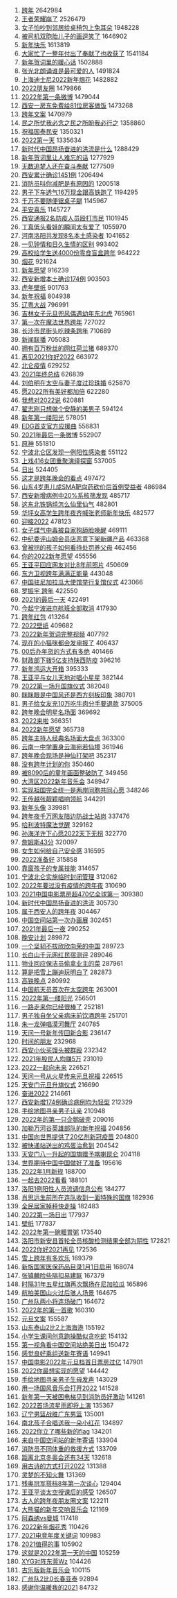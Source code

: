 1. [跨年](https://s.weibo.com//weibo?q=%E8%B7%A8%E5%B9%B4&Refer=top) 2642984
2. [王者荣耀崩了](https://s.weibo.com//weibo?q=%E7%8E%8B%E8%80%85%E8%8D%A3%E8%80%80%E5%B4%A9%E4%BA%86&Refer=top) 2526479
3. [女子怕吵到邻居给桌椅包上兔耳朵](https://s.weibo.com//weibo?q=%23%E5%A5%B3%E5%AD%90%E6%80%95%E5%90%B5%E5%88%B0%E9%82%BB%E5%B1%85%E7%BB%99%E6%A1%8C%E6%A4%85%E5%8C%85%E4%B8%8A%E5%85%94%E8%80%B3%E6%9C%B5%23&Refer=top) 1948228
4. [被司机双胞胎儿子的画逗笑了](https://s.weibo.com//weibo?q=%23%E8%A2%AB%E5%8F%B8%E6%9C%BA%E5%8F%8C%E8%83%9E%E8%83%8E%E5%84%BF%E5%AD%90%E7%9A%84%E7%94%BB%E9%80%97%E7%AC%91%E4%BA%86%23&Refer=top) 1646902
5. [新年快乐](https://s.weibo.com//weibo?q=%E6%96%B0%E5%B9%B4%E5%BF%AB%E4%B9%90&Refer=top) 1613819
6. [大家忙了一整年付出了奉献了也收获了](https://s.weibo.com//weibo?q=%23%E5%A4%A7%E5%AE%B6%E5%BF%99%E4%BA%86%E4%B8%80%E6%95%B4%E5%B9%B4%E4%BB%98%E5%87%BA%E4%BA%86%E5%A5%89%E7%8C%AE%E4%BA%86%E4%B9%9F%E6%94%B6%E8%8E%B7%E4%BA%86%23&Refer=top) 1541184
7. [新年贺词里的暖心话](https://s.weibo.com//weibo?q=%23%E6%96%B0%E5%B9%B4%E8%B4%BA%E8%AF%8D%E9%87%8C%E7%9A%84%E6%9A%96%E5%BF%83%E8%AF%9D%23&Refer=top) 1502888
8. [张光北朗诵谁是最可爱的人](https://s.weibo.com//weibo?q=%23%E5%BC%A0%E5%85%89%E5%8C%97%E6%9C%97%E8%AF%B5%E8%B0%81%E6%98%AF%E6%9C%80%E5%8F%AF%E7%88%B1%E7%9A%84%E4%BA%BA%23&Refer=top) 1491824
9. [上海迪士尼2022新年烟花](https://s.weibo.com//weibo?q=%E4%B8%8A%E6%B5%B7%E8%BF%AA%E5%A3%AB%E5%B0%BC2022%E6%96%B0%E5%B9%B4%E7%83%9F%E8%8A%B1&Refer=top) 1482882
10. [2022朋友圈](https://s.weibo.com//weibo?q=2022%E6%9C%8B%E5%8F%8B%E5%9C%88&Refer=top) 1479866
11. [2022年第一条微博](https://s.weibo.com//weibo?q=%232022%E5%B9%B4%E7%AC%AC%E4%B8%80%E6%9D%A1%E5%BE%AE%E5%8D%9A%23&Refer=top) 1479044
12. [西安一房东免费给81位房客做饭](https://s.weibo.com//weibo?q=%23%E8%A5%BF%E5%AE%89%E4%B8%80%E6%88%BF%E4%B8%9C%E5%85%8D%E8%B4%B9%E7%BB%9981%E4%BD%8D%E6%88%BF%E5%AE%A2%E5%81%9A%E9%A5%AD%23&Refer=top) 1473268
13. [跨年文案](https://s.weibo.com//weibo?q=%E8%B7%A8%E5%B9%B4%E6%96%87%E6%A1%88&Refer=top) 1470979
14. [民之所忧我必念之民之所盼我必行之](https://s.weibo.com//weibo?q=%23%E6%B0%91%E4%B9%8B%E6%89%80%E5%BF%A7%E6%88%91%E5%BF%85%E5%BF%B5%E4%B9%8B%E6%B0%91%E4%B9%8B%E6%89%80%E7%9B%BC%E6%88%91%E5%BF%85%E8%A1%8C%E4%B9%8B%23&Refer=top) 1358860
15. [祝福国泰民安](https://s.weibo.com//weibo?q=%23%E7%A5%9D%E7%A6%8F%E5%9B%BD%E6%B3%B0%E6%B0%91%E5%AE%89%23&Refer=top) 1350321
16. [2022第一天](https://s.weibo.com//weibo?q=%232022%E7%AC%AC%E4%B8%80%E5%A4%A9%23&Refer=top) 1335634
17. [新时代中国昂扬奋进的洪流是什么](https://s.weibo.com//weibo?q=%23%E6%96%B0%E6%97%B6%E4%BB%A3%E4%B8%AD%E5%9B%BD%E6%98%82%E6%89%AC%E5%A5%8B%E8%BF%9B%E7%9A%84%E6%B4%AA%E6%B5%81%E6%98%AF%E4%BB%80%E4%B9%88%23&Refer=top) 1288429
18. [新年贺词里让人难忘的话](https://s.weibo.com//weibo?q=%23%E6%96%B0%E5%B9%B4%E8%B4%BA%E8%AF%8D%E9%87%8C%E8%AE%A9%E4%BA%BA%E9%9A%BE%E5%BF%98%E7%9A%84%E8%AF%9D%23&Refer=top) 1277929
19. [无数追梦人还在奋斗奉献](https://s.weibo.com//weibo?q=%23%E6%97%A0%E6%95%B0%E8%BF%BD%E6%A2%A6%E4%BA%BA%E8%BF%98%E5%9C%A8%E5%A5%8B%E6%96%97%E5%A5%89%E7%8C%AE%23&Refer=top) 1277509
20. [西安累计确诊1451例](https://s.weibo.com//weibo?q=%23%E8%A5%BF%E5%AE%89%E7%B4%AF%E8%AE%A1%E7%A1%AE%E8%AF%8A1451%E4%BE%8B%23&Refer=top) 1206494
21. [消防员叫你减肥是有原因的](https://s.weibo.com//weibo?q=%23%E6%B6%88%E9%98%B2%E5%91%98%E5%8F%AB%E4%BD%A0%E5%87%8F%E8%82%A5%E6%98%AF%E6%9C%89%E5%8E%9F%E5%9B%A0%E7%9A%84%23&Refer=top) 1200518
22. [男子下车透气16万现金跟高铁跑了](https://s.weibo.com//weibo?q=%23%E7%94%B7%E5%AD%90%E4%B8%8B%E8%BD%A6%E9%80%8F%E6%B0%9416%E4%B8%87%E7%8E%B0%E9%87%91%E8%B7%9F%E9%AB%98%E9%93%81%E8%B7%91%E4%BA%86%23&Refer=top) 1194295
23. [千万不要随便锯桌子腿](https://s.weibo.com//weibo?q=%23%E5%8D%83%E4%B8%87%E4%B8%8D%E8%A6%81%E9%9A%8F%E4%BE%BF%E9%94%AF%E6%A1%8C%E5%AD%90%E8%85%BF%23&Refer=top) 1145967
24. [平安喜乐](https://s.weibo.com//weibo?q=%E5%B9%B3%E5%AE%89%E5%96%9C%E4%B9%90&Refer=top) 1145727
25. [西安通报2名防疫人员殴打市民](https://s.weibo.com//weibo?q=%23%E8%A5%BF%E5%AE%89%E9%80%9A%E6%8A%A52%E5%90%8D%E9%98%B2%E7%96%AB%E4%BA%BA%E5%91%98%E6%AE%B4%E6%89%93%E5%B8%82%E6%B0%91%23&Refer=top) 1101945
26. [丁真低头看娃的瞬间太有爱了](https://s.weibo.com//weibo?q=%23%E4%B8%81%E7%9C%9F%E4%BD%8E%E5%A4%B4%E7%9C%8B%E5%A8%83%E7%9A%84%E7%9E%AC%E9%97%B4%E5%A4%AA%E6%9C%89%E7%88%B1%E4%BA%86%23&Refer=top) 1055970
27. [河南洛阳共发现8名本土感染者](https://s.weibo.com//weibo?q=%23%E6%B2%B3%E5%8D%97%E6%B4%9B%E9%98%B3%E5%85%B1%E5%8F%91%E7%8E%B08%E5%90%8D%E6%9C%AC%E5%9C%9F%E6%84%9F%E6%9F%93%E8%80%85%23&Refer=top) 1041652
28. [一见钟情和日久生情的区别](https://s.weibo.com//weibo?q=%23%E4%B8%80%E8%A7%81%E9%92%9F%E6%83%85%E5%92%8C%E6%97%A5%E4%B9%85%E7%94%9F%E6%83%85%E7%9A%84%E5%8C%BA%E5%88%AB%23&Refer=top) 993402
29. [高校给学生送4000份零食盲盒跨年](https://s.weibo.com//weibo?q=%23%E9%AB%98%E6%A0%A1%E7%BB%99%E5%AD%A6%E7%94%9F%E9%80%814000%E4%BB%BD%E9%9B%B6%E9%A3%9F%E7%9B%B2%E7%9B%92%E8%B7%A8%E5%B9%B4%23&Refer=top) 964222
30. [烟花](https://s.weibo.com//weibo?q=%E7%83%9F%E8%8A%B1&Refer=top) 921624
31. [新年愿望](https://s.weibo.com//weibo?q=%23%E6%96%B0%E5%B9%B4%E6%84%BF%E6%9C%9B%23&Refer=top) 916239
32. [西安新增本土确诊174例](https://s.weibo.com//weibo?q=%23%E8%A5%BF%E5%AE%89%E6%96%B0%E5%A2%9E%E6%9C%AC%E5%9C%9F%E7%A1%AE%E8%AF%8A174%E4%BE%8B%23&Refer=top) 903503
33. [虎年壁纸](https://s.weibo.com//weibo?q=%23%E8%99%8E%E5%B9%B4%E5%A3%81%E7%BA%B8%23&Refer=top) 901763
34. [新年祝福](https://s.weibo.com//weibo?q=%E6%96%B0%E5%B9%B4%E7%A5%9D%E7%A6%8F&Refer=top) 804938
35. [辽粤大战](https://s.weibo.com//weibo?q=%E8%BE%BD%E7%B2%A4%E5%A4%A7%E6%88%98&Refer=top) 796991
36. [吉林女子元旦兜风偶遇幼年东北虎](https://s.weibo.com//weibo?q=%23%E5%90%89%E6%9E%97%E5%A5%B3%E5%AD%90%E5%85%83%E6%97%A6%E5%85%9C%E9%A3%8E%E5%81%B6%E9%81%87%E5%B9%BC%E5%B9%B4%E4%B8%9C%E5%8C%97%E8%99%8E%23&Refer=top) 765961
37. [第一次在魔法世界跨年](https://s.weibo.com//weibo?q=%23%E7%AC%AC%E4%B8%80%E6%AC%A1%E5%9C%A8%E9%AD%94%E6%B3%95%E4%B8%96%E7%95%8C%E8%B7%A8%E5%B9%B4%23&Refer=top) 727022
38. [长沙市民街头吃辣条跨年](https://s.weibo.com//weibo?q=%23%E9%95%BF%E6%B2%99%E5%B8%82%E6%B0%91%E8%A1%97%E5%A4%B4%E5%90%83%E8%BE%A3%E6%9D%A1%E8%B7%A8%E5%B9%B4%23&Refer=top) 710689
39. [新闻联播](https://s.weibo.com//weibo?q=%23%E6%96%B0%E9%97%BB%E8%81%94%E6%92%AD%23&Refer=top) 705083
40. [拥有百万粉丝的网红荷兰猪](https://s.weibo.com//weibo?q=%E6%8B%A5%E6%9C%89%E7%99%BE%E4%B8%87%E7%B2%89%E4%B8%9D%E7%9A%84%E7%BD%91%E7%BA%A2%E8%8D%B7%E5%85%B0%E7%8C%AA&Refer=top) 689370
41. [再见2021你好2022](https://s.weibo.com//weibo?q=%E5%86%8D%E8%A7%812021%E4%BD%A0%E5%A5%BD2022&Refer=top) 663972
42. [北仑疫情](https://s.weibo.com//weibo?q=%E5%8C%97%E4%BB%91%E7%96%AB%E6%83%85&Refer=top) 629252
43. [2021年终总结](https://s.weibo.com//weibo?q=2021%E5%B9%B4%E7%BB%88%E6%80%BB%E7%BB%93&Refer=top) 626839
44. [刘伯明在太空与妻子度过珍珠婚](https://s.weibo.com//weibo?q=%23%E5%88%98%E4%BC%AF%E6%98%8E%E5%9C%A8%E5%A4%AA%E7%A9%BA%E4%B8%8E%E5%A6%BB%E5%AD%90%E5%BA%A6%E8%BF%87%E7%8F%8D%E7%8F%A0%E5%A9%9A%23&Refer=top) 625870
45. [愿2022所有美好都加倍](https://s.weibo.com//weibo?q=%E6%84%BF2022%E6%89%80%E6%9C%89%E7%BE%8E%E5%A5%BD%E9%83%BD%E5%8A%A0%E5%80%8D&Refer=top) 622280
46. [我想对2022说](https://s.weibo.com//weibo?q=%23%E6%88%91%E6%83%B3%E5%AF%B92022%E8%AF%B4%23&Refer=top) 620881
47. [翟志刚只想做个安静的美男子](https://s.weibo.com//weibo?q=%23%E7%BF%9F%E5%BF%97%E5%88%9A%E5%8F%AA%E6%83%B3%E5%81%9A%E4%B8%AA%E5%AE%89%E9%9D%99%E7%9A%84%E7%BE%8E%E7%94%B7%E5%AD%90%23&Refer=top) 594124
48. [新年第一缕阳光](https://s.weibo.com//weibo?q=%23%E6%96%B0%E5%B9%B4%E7%AC%AC%E4%B8%80%E7%BC%95%E9%98%B3%E5%85%89%23&Refer=top) 578051
49. [EDG首支官方应援曲](https://s.weibo.com//weibo?q=%23EDG%E9%A6%96%E6%94%AF%E5%AE%98%E6%96%B9%E5%BA%94%E6%8F%B4%E6%9B%B2%23&Refer=top) 556831
50. [2021年最后一条微博](https://s.weibo.com//weibo?q=%232021%E5%B9%B4%E6%9C%80%E5%90%8E%E4%B8%80%E6%9D%A1%E5%BE%AE%E5%8D%9A%23&Refer=top) 552907
51. [原神](https://s.weibo.com//weibo?q=%E5%8E%9F%E7%A5%9E&Refer=top) 551810
52. [宁波北仑区发现一例阳性感染者](https://s.weibo.com//weibo?q=%23%E5%AE%81%E6%B3%A2%E5%8C%97%E4%BB%91%E5%8C%BA%E5%8F%91%E7%8E%B0%E4%B8%80%E4%BE%8B%E9%98%B3%E6%80%A7%E6%84%9F%E6%9F%93%E8%80%85%23&Refer=top) 551122
53. [上戏416女团重聚演绎探窗](https://s.weibo.com//weibo?q=%23%E4%B8%8A%E6%88%8F416%E5%A5%B3%E5%9B%A2%E9%87%8D%E8%81%9A%E6%BC%94%E7%BB%8E%E6%8E%A2%E7%AA%97%23&Refer=top) 537005
54. [日出](https://s.weibo.com//weibo?q=%E6%97%A5%E5%87%BA&Refer=top) 524405
55. [这才是跨年晚会的看点](https://s.weibo.com//weibo?q=%23%E8%BF%99%E6%89%8D%E6%98%AF%E8%B7%A8%E5%B9%B4%E6%99%9A%E4%BC%9A%E7%9A%84%E7%9C%8B%E7%82%B9%23&Refer=top) 497472
56. [山东4岁患儿成SMA靶向药砍价后首例受益者](https://s.weibo.com//weibo?q=%23%E5%B1%B1%E4%B8%9C4%E5%B2%81%E6%82%A3%E5%84%BF%E6%88%90SMA%E9%9D%B6%E5%90%91%E8%8D%AF%E7%A0%8D%E4%BB%B7%E5%90%8E%E9%A6%96%E4%BE%8B%E5%8F%97%E7%9B%8A%E8%80%85%23&Refer=top) 486984
57. [西安新增病例中20%系核筛发现](https://s.weibo.com//weibo?q=%23%E8%A5%BF%E5%AE%89%E6%96%B0%E5%A2%9E%E7%97%85%E4%BE%8B%E4%B8%AD20%25%E7%B3%BB%E6%A0%B8%E7%AD%9B%E5%8F%91%E7%8E%B0%23&Refer=top) 485717
58. [这东北铁锅炖怎么仙里仙气](https://s.weibo.com//weibo?q=%23%E8%BF%99%E4%B8%9C%E5%8C%97%E9%93%81%E9%94%85%E7%82%96%E6%80%8E%E4%B9%88%E4%BB%99%E9%87%8C%E4%BB%99%E6%B0%94%23&Refer=top) 482801
59. [华坪女高学生跨年夜齐喊张老师新年快乐](https://s.weibo.com//weibo?q=%23%E5%8D%8E%E5%9D%AA%E5%A5%B3%E9%AB%98%E5%AD%A6%E7%94%9F%E8%B7%A8%E5%B9%B4%E5%A4%9C%E9%BD%90%E5%96%8A%E5%BC%A0%E8%80%81%E5%B8%88%E6%96%B0%E5%B9%B4%E5%BF%AB%E4%B9%90%23&Refer=top) 482577
60. [迎接2022](https://s.weibo.com//weibo?q=%E8%BF%8E%E6%8E%A52022&Refer=top) 478123
61. [女子煤气中毒被自家狗舔脸唤醒](https://s.weibo.com//weibo?q=%23%E5%A5%B3%E5%AD%90%E7%85%A4%E6%B0%94%E4%B8%AD%E6%AF%92%E8%A2%AB%E8%87%AA%E5%AE%B6%E7%8B%97%E8%88%94%E8%84%B8%E5%94%A4%E9%86%92%23&Refer=top) 469111
62. [中纪委评山姆会员店恶意下架新疆产品](https://s.weibo.com//weibo?q=%23%E4%B8%AD%E7%BA%AA%E5%A7%94%E8%AF%84%E5%B1%B1%E5%A7%86%E4%BC%9A%E5%91%98%E5%BA%97%E6%81%B6%E6%84%8F%E4%B8%8B%E6%9E%B6%E6%96%B0%E7%96%86%E4%BA%A7%E5%93%81%23&Refer=top) 463368
63. [曾被拐的孩子如何看待处罚养父母](https://s.weibo.com//weibo?q=%23%E6%9B%BE%E8%A2%AB%E6%8B%90%E7%9A%84%E5%AD%A9%E5%AD%90%E5%A6%82%E4%BD%95%E7%9C%8B%E5%BE%85%E5%A4%84%E7%BD%9A%E5%85%BB%E7%88%B6%E6%AF%8D%23&Refer=top) 462456
64. [你的2022新年愿望](https://s.weibo.com//weibo?q=%23%E4%BD%A0%E7%9A%842022%E6%96%B0%E5%B9%B4%E6%84%BF%E6%9C%9B%23&Refer=top) 455556
65. [王亚平回应网友对比8年前照片](https://s.weibo.com//weibo?q=%23%E7%8E%8B%E4%BA%9A%E5%B9%B3%E5%9B%9E%E5%BA%94%E7%BD%91%E5%8F%8B%E5%AF%B9%E6%AF%948%E5%B9%B4%E5%89%8D%E7%85%A7%E7%89%87%23&Refer=top) 450609
66. [东方卫视跨年满满正能量](https://s.weibo.com//weibo?q=%23%E4%B8%9C%E6%96%B9%E5%8D%AB%E8%A7%86%E8%B7%A8%E5%B9%B4%E6%BB%A1%E6%BB%A1%E6%AD%A3%E8%83%BD%E9%87%8F%23&Refer=top) 443048
67. [中国驻尼加拉瓜大使馆举行复馆仪式](https://s.weibo.com//weibo?q=%23%E4%B8%AD%E5%9B%BD%E9%A9%BB%E5%B0%BC%E5%8A%A0%E6%8B%89%E7%93%9C%E5%A4%A7%E4%BD%BF%E9%A6%86%E4%B8%BE%E8%A1%8C%E5%A4%8D%E9%A6%86%E4%BB%AA%E5%BC%8F%23&Refer=top) 423066
68. [罗振宇 跨年](https://s.weibo.com//weibo?q=%E7%BD%97%E6%8C%AF%E5%AE%87%20%E8%B7%A8%E5%B9%B4&Refer=top) 422550
69. [2021的最后一天](https://s.weibo.com//weibo?q=%232021%E7%9A%84%E6%9C%80%E5%90%8E%E4%B8%80%E5%A4%A9%23&Refer=top) 422491
70. [今起宁波进京航班全部取消](https://s.weibo.com//weibo?q=%23%E4%BB%8A%E8%B5%B7%E5%AE%81%E6%B3%A2%E8%BF%9B%E4%BA%AC%E8%88%AA%E7%8F%AD%E5%85%A8%E9%83%A8%E5%8F%96%E6%B6%88%23&Refer=top) 417930
71. [跨年红包](https://s.weibo.com//weibo?q=%E8%B7%A8%E5%B9%B4%E7%BA%A2%E5%8C%85&Refer=top) 413264
72. [2022壁纸](https://s.weibo.com//weibo?q=2022%E5%A3%81%E7%BA%B8&Refer=top) 409682
73. [2022新年贺词完整视频](https://s.weibo.com//weibo?q=%232022%E6%96%B0%E5%B9%B4%E8%B4%BA%E8%AF%8D%E5%AE%8C%E6%95%B4%E8%A7%86%E9%A2%91%23&Refer=top) 407792
74. [现在的小猫咪都会发电报了](https://s.weibo.com//weibo?q=%23%E7%8E%B0%E5%9C%A8%E7%9A%84%E5%B0%8F%E7%8C%AB%E5%92%AA%E9%83%BD%E4%BC%9A%E5%8F%91%E7%94%B5%E6%8A%A5%E4%BA%86%23&Refer=top) 406437
75. [00后办年货的方式有多绝](https://s.weibo.com//weibo?q=%2300%E5%90%8E%E5%8A%9E%E5%B9%B4%E8%B4%A7%E7%9A%84%E6%96%B9%E5%BC%8F%E6%9C%89%E5%A4%9A%E7%BB%9D%23&Refer=top) 401466
76. [财政部下拨5亿支持陕西防疫](https://s.weibo.com//weibo?q=%23%E8%B4%A2%E6%94%BF%E9%83%A8%E4%B8%8B%E6%8B%A85%E4%BA%BF%E6%94%AF%E6%8C%81%E9%99%95%E8%A5%BF%E9%98%B2%E7%96%AB%23&Refer=top) 396216
77. [新年鸿运大开箱](https://s.weibo.com//weibo?q=%23%E6%96%B0%E5%B9%B4%E9%B8%BF%E8%BF%90%E5%A4%A7%E5%BC%80%E7%AE%B1%23&Refer=top) 395333
78. [王亚平与女儿天地对唱小星星](https://s.weibo.com//weibo?q=%23%E7%8E%8B%E4%BA%9A%E5%B9%B3%E4%B8%8E%E5%A5%B3%E5%84%BF%E5%A4%A9%E5%9C%B0%E5%AF%B9%E5%94%B1%E5%B0%8F%E6%98%9F%E6%98%9F%23&Refer=top) 382144
79. [2022第一场升国旗仪式](https://s.weibo.com//weibo?q=%232022%E7%AC%AC%E4%B8%80%E5%9C%BA%E5%8D%87%E5%9B%BD%E6%97%97%E4%BB%AA%E5%BC%8F%23&Refer=top) 382048
80. [眯眯眼是中国风还是西方刻板印象](https://s.weibo.com//weibo?q=%23%E7%9C%AF%E7%9C%AF%E7%9C%BC%E6%98%AF%E4%B8%AD%E5%9B%BD%E9%A3%8E%E8%BF%98%E6%98%AF%E8%A5%BF%E6%96%B9%E5%88%BB%E6%9D%BF%E5%8D%B0%E8%B1%A1%23&Refer=top) 380701
81. [男子给女友充10万吃牛肉分手要退款](https://s.weibo.com//weibo?q=%23%E7%94%B7%E5%AD%90%E7%BB%99%E5%A5%B3%E5%8F%8B%E5%85%8510%E4%B8%87%E5%90%83%E7%89%9B%E8%82%89%E5%88%86%E6%89%8B%E8%A6%81%E9%80%80%E6%AC%BE%23&Refer=top) 375005
82. [跨年晚会明星名场面](https://s.weibo.com//weibo?q=%E8%B7%A8%E5%B9%B4%E6%99%9A%E4%BC%9A%E6%98%8E%E6%98%9F%E5%90%8D%E5%9C%BA%E9%9D%A2&Refer=top) 369692
83. [2022来啦](https://s.weibo.com//weibo?q=%232022%E6%9D%A5%E5%95%A6%23&Refer=top) 366351
84. [2022新年愿望](https://s.weibo.com//weibo?q=%232022%E6%96%B0%E5%B9%B4%E6%84%BF%E6%9C%9B%23&Refer=top) 365738
85. [跨年主持人经典名场面大盘点](https://s.weibo.com//weibo?q=%E8%B7%A8%E5%B9%B4%E4%B8%BB%E6%8C%81%E4%BA%BA%E7%BB%8F%E5%85%B8%E5%90%8D%E5%9C%BA%E9%9D%A2%E5%A4%A7%E7%9B%98%E7%82%B9&Refer=top) 363300
86. [云南一中学置身云海宛若仙境](https://s.weibo.com//weibo?q=%23%E4%BA%91%E5%8D%97%E4%B8%80%E4%B8%AD%E5%AD%A6%E7%BD%AE%E8%BA%AB%E4%BA%91%E6%B5%B7%E5%AE%9B%E8%8B%A5%E4%BB%99%E5%A2%83%23&Refer=top) 361946
87. [跨年晚会现场是神仙打架吧](https://s.weibo.com//weibo?q=%23%E8%B7%A8%E5%B9%B4%E6%99%9A%E4%BC%9A%E7%8E%B0%E5%9C%BA%E6%98%AF%E7%A5%9E%E4%BB%99%E6%89%93%E6%9E%B6%E5%90%A7%23&Refer=top) 352317
88. [没有跨年计划的你](https://s.weibo.com//weibo?q=%23%E6%B2%A1%E6%9C%89%E8%B7%A8%E5%B9%B4%E8%AE%A1%E5%88%92%E7%9A%84%E4%BD%A0%23&Refer=top) 350460
89. [被8090后的童年画面整破防了](https://s.weibo.com//weibo?q=%E8%A2%AB8090%E5%90%8E%E7%9A%84%E7%AB%A5%E5%B9%B4%E7%94%BB%E9%9D%A2%E6%95%B4%E7%A0%B4%E9%98%B2%E4%BA%86&Refer=top) 349456
90. [大湾区2022新年音乐会](https://s.weibo.com//weibo?q=%E5%A4%A7%E6%B9%BE%E5%8C%BA2022%E6%96%B0%E5%B9%B4%E9%9F%B3%E4%B9%90%E4%BC%9A&Refer=top) 348947
91. [实现祖国完全统一是两岸同胞共同心愿](https://s.weibo.com//weibo?q=%23%E5%AE%9E%E7%8E%B0%E7%A5%96%E5%9B%BD%E5%AE%8C%E5%85%A8%E7%BB%9F%E4%B8%80%E6%98%AF%E4%B8%A4%E5%B2%B8%E5%90%8C%E8%83%9E%E5%85%B1%E5%90%8C%E5%BF%83%E6%84%BF%23&Refer=top) 348246
92. [王传越张靓颖唱响领航](https://s.weibo.com//weibo?q=%23%E7%8E%8B%E4%BC%A0%E8%B6%8A%E5%BC%A0%E9%9D%93%E9%A2%96%E5%94%B1%E5%93%8D%E9%A2%86%E8%88%AA%23&Refer=top) 344291
93. [新年头像](https://s.weibo.com//weibo?q=%E6%96%B0%E5%B9%B4%E5%A4%B4%E5%83%8F&Refer=top) 339881
94. [跨年夜千万网友陪边防战士站岗](https://s.weibo.com//weibo?q=%23%E8%B7%A8%E5%B9%B4%E5%A4%9C%E5%8D%83%E4%B8%87%E7%BD%91%E5%8F%8B%E9%99%AA%E8%BE%B9%E9%98%B2%E6%88%98%E5%A3%AB%E7%AB%99%E5%B2%97%23&Refer=top) 337476
95. [哈利波特魔法觉醒](https://s.weibo.com//weibo?q=%E5%93%88%E5%88%A9%E6%B3%A2%E7%89%B9%E9%AD%94%E6%B3%95%E8%A7%89%E9%86%92&Refer=top) 329162
96. [孙海洋许下心愿2022天下无拐](https://s.weibo.com//weibo?q=%23%E5%AD%99%E6%B5%B7%E6%B4%8B%E8%AE%B8%E4%B8%8B%E5%BF%83%E6%84%BF2022%E5%A4%A9%E4%B8%8B%E6%97%A0%E6%8B%90%23&Refer=top) 322770
97. [詹姆斯43分](https://s.weibo.com//weibo?q=%23%E8%A9%B9%E5%A7%86%E6%96%AF43%E5%88%86%23&Refer=top) 320097
98. [女生如何给自己安全感](https://s.weibo.com//weibo?q=%23%E5%A5%B3%E7%94%9F%E5%A6%82%E4%BD%95%E7%BB%99%E8%87%AA%E5%B7%B1%E5%AE%89%E5%85%A8%E6%84%9F%23&Refer=top) 316595
99. [2022准备好](https://s.weibo.com//weibo?q=%232022%E5%87%86%E5%A4%87%E5%A5%BD%23&Refer=top) 315858
100. [靠窗孩子的专属技能](https://s.weibo.com//weibo?q=%23%E9%9D%A0%E7%AA%97%E5%AD%A9%E5%AD%90%E7%9A%84%E4%B8%93%E5%B1%9E%E6%8A%80%E8%83%BD%23&Refer=top) 314657
101. [宁波北仑实施临时封闭管理](https://s.weibo.com//weibo?q=%23%E5%AE%81%E6%B3%A2%E5%8C%97%E4%BB%91%E5%AE%9E%E6%96%BD%E4%B8%B4%E6%97%B6%E5%B0%81%E9%97%AD%E7%AE%A1%E7%90%86%23&Refer=top) 312062
102. [2022年要过没有疫情的跨年夜](https://s.weibo.com//weibo?q=%232022%E5%B9%B4%E8%A6%81%E8%BF%87%E6%B2%A1%E6%9C%89%E7%96%AB%E6%83%85%E7%9A%84%E8%B7%A8%E5%B9%B4%E5%A4%9C%23&Refer=top) 310690
103. [2021中国电影票房超470亿全球第一](https://s.weibo.com//weibo?q=%232021%E4%B8%AD%E5%9B%BD%E7%94%B5%E5%BD%B1%E7%A5%A8%E6%88%BF%E8%B6%85470%E4%BA%BF%E5%85%A8%E7%90%83%E7%AC%AC%E4%B8%80%23&Refer=top) 309380
104. [新时代中国昂扬奋进的洪流](https://s.weibo.com//weibo?q=%23%E6%96%B0%E6%97%B6%E4%BB%A3%E4%B8%AD%E5%9B%BD%E6%98%82%E6%89%AC%E5%A5%8B%E8%BF%9B%E7%9A%84%E6%B4%AA%E6%B5%81%23&Refer=top) 305730
105. [属于西安人的跨年夜](https://s.weibo.com//weibo?q=%23%E5%B1%9E%E4%BA%8E%E8%A5%BF%E5%AE%89%E4%BA%BA%E7%9A%84%E8%B7%A8%E5%B9%B4%E5%A4%9C%23&Refer=top) 304467
106. [中国空间站第一次办画展](https://s.weibo.com//weibo?q=%23%E4%B8%AD%E5%9B%BD%E7%A9%BA%E9%97%B4%E7%AB%99%E7%AC%AC%E4%B8%80%E6%AC%A1%E5%8A%9E%E7%94%BB%E5%B1%95%23&Refer=top) 302451
107. [2021年最后一夜](https://s.weibo.com//weibo?q=%232021%E5%B9%B4%E6%9C%80%E5%90%8E%E4%B8%80%E5%A4%9C%23&Refer=top) 290252
108. [晚安计划](https://s.weibo.com//weibo?q=%23%E6%99%9A%E5%AE%89%E8%AE%A1%E5%88%92%23&Refer=top) 289872
109. [一个坚韧不拔欣欣向荣的中国](https://s.weibo.com//weibo?q=%23%E4%B8%80%E4%B8%AA%E5%9D%9A%E9%9F%A7%E4%B8%8D%E6%8B%94%E6%AC%A3%E6%AC%A3%E5%90%91%E8%8D%A3%E7%9A%84%E4%B8%AD%E5%9B%BD%23&Refer=top) 289723
110. [长白山千元网红民宿测评](https://s.weibo.com//weibo?q=%23%E9%95%BF%E7%99%BD%E5%B1%B1%E5%8D%83%E5%85%83%E7%BD%91%E7%BA%A2%E6%B0%91%E5%AE%BF%E6%B5%8B%E8%AF%84%23&Refer=top) 289046
111. [物业回应保洁员偷拿业主的菜](https://s.weibo.com//weibo?q=%23%E7%89%A9%E4%B8%9A%E5%9B%9E%E5%BA%94%E4%BF%9D%E6%B4%81%E5%91%98%E5%81%B7%E6%8B%BF%E4%B8%9A%E4%B8%BB%E7%9A%84%E8%8F%9C%23&Refer=top) 287961
112. [算是把雪上蹦迪玩明白了](https://s.weibo.com//weibo?q=%23%E7%AE%97%E6%98%AF%E6%8A%8A%E9%9B%AA%E4%B8%8A%E8%B9%A6%E8%BF%AA%E7%8E%A9%E6%98%8E%E7%99%BD%E4%BA%86%23&Refer=top) 282873
113. [高铁晚点](https://s.weibo.com//weibo?q=%23%E9%AB%98%E9%93%81%E6%99%9A%E7%82%B9%23&Refer=top) 280992
114. [中国航天员首次在太空跨年](https://s.weibo.com//weibo?q=%23%E4%B8%AD%E5%9B%BD%E8%88%AA%E5%A4%A9%E5%91%98%E9%A6%96%E6%AC%A1%E5%9C%A8%E5%A4%AA%E7%A9%BA%E8%B7%A8%E5%B9%B4%23&Refer=top) 263001
115. [2022年第一缕阳光](https://s.weibo.com//weibo?q=%232022%E5%B9%B4%E7%AC%AC%E4%B8%80%E7%BC%95%E9%98%B3%E5%85%89%23&Refer=top) 256501
116. [一路走来你已经很棒了](https://s.weibo.com//weibo?q=%23%E4%B8%80%E8%B7%AF%E8%B5%B0%E6%9D%A5%E4%BD%A0%E5%B7%B2%E7%BB%8F%E5%BE%88%E6%A3%92%E4%BA%86%23&Refer=top) 252181
117. [男子独自坐父亲病床前饮酒跨年](https://s.weibo.com//weibo?q=%23%E7%94%B7%E5%AD%90%E7%8B%AC%E8%87%AA%E5%9D%90%E7%88%B6%E4%BA%B2%E7%97%85%E5%BA%8A%E5%89%8D%E9%A5%AE%E9%85%92%E8%B7%A8%E5%B9%B4%23&Refer=top) 251701
118. [朱一龙弹唱漠河舞厅](https://s.weibo.com//weibo?q=%23%E6%9C%B1%E4%B8%80%E9%BE%99%E5%BC%B9%E5%94%B1%E6%BC%A0%E6%B2%B3%E8%88%9E%E5%8E%85%23&Refer=top) 240785
119. [天问一号新年传回新合影](https://s.weibo.com//weibo?q=%23%E5%A4%A9%E9%97%AE%E4%B8%80%E5%8F%B7%E6%96%B0%E5%B9%B4%E4%BC%A0%E5%9B%9E%E6%96%B0%E5%90%88%E5%BD%B1%23&Refer=top) 236147
120. [时间的朋友](https://s.weibo.com//weibo?q=%23%E6%97%B6%E9%97%B4%E7%9A%84%E6%9C%8B%E5%8F%8B%23&Refer=top) 232968
121. [西安小伙买馒头被群殴](https://s.weibo.com//weibo?q=%E8%A5%BF%E5%AE%89%E5%B0%8F%E4%BC%99%E4%B9%B0%E9%A6%92%E5%A4%B4%E8%A2%AB%E7%BE%A4%E6%AE%B4&Refer=top) 232342
122. [2021年股民人均赚5万](https://s.weibo.com//weibo?q=%232021%E5%B9%B4%E8%82%A1%E6%B0%91%E4%BA%BA%E5%9D%87%E8%B5%9A5%E4%B8%87%23&Refer=top) 231019
123. [2022一起向未来](https://s.weibo.com//weibo?q=%232022%E4%B8%80%E8%B5%B7%E5%90%91%E6%9C%AA%E6%9D%A5%23&Refer=top) 226521
124. [天问一号从火星传来元旦祝福](https://s.weibo.com//weibo?q=%23%E5%A4%A9%E9%97%AE%E4%B8%80%E5%8F%B7%E4%BB%8E%E7%81%AB%E6%98%9F%E4%BC%A0%E6%9D%A5%E5%85%83%E6%97%A6%E7%A5%9D%E7%A6%8F%23&Refer=top) 226515
125. [天安门元旦升旗仪式](https://s.weibo.com//weibo?q=%23%E5%A4%A9%E5%AE%89%E9%97%A8%E5%85%83%E6%97%A6%E5%8D%87%E6%97%97%E4%BB%AA%E5%BC%8F%23&Refer=top) 216690
126. [奋进2022](https://s.weibo.com//weibo?q=%E5%A5%8B%E8%BF%9B2022&Refer=top) 214661
127. [西安新增174例确诊病例均为轻型](https://s.weibo.com//weibo?q=%23%E8%A5%BF%E5%AE%89%E6%96%B0%E5%A2%9E174%E4%BE%8B%E7%A1%AE%E8%AF%8A%E7%97%85%E4%BE%8B%E5%9D%87%E4%B8%BA%E8%BD%BB%E5%9E%8B%23&Refer=top) 212329
128. [手绘地图寻亲男子认亲](https://s.weibo.com//weibo?q=%23%E6%89%8B%E7%BB%98%E5%9C%B0%E5%9B%BE%E5%AF%BB%E4%BA%B2%E7%94%B7%E5%AD%90%E8%AE%A4%E4%BA%B2%23&Refer=top) 210948
129. [2022年的第一只企鹅破壳](https://s.weibo.com//weibo?q=%232022%E5%B9%B4%E7%9A%84%E7%AC%AC%E4%B8%80%E5%8F%AA%E4%BC%81%E9%B9%85%E7%A0%B4%E5%A3%B3%23&Refer=top) 209016
130. [加勒万河谷英雄部队的新年祝福](https://s.weibo.com//weibo?q=%23%E5%8A%A0%E5%8B%92%E4%B8%87%E6%B2%B3%E8%B0%B7%E8%8B%B1%E9%9B%84%E9%83%A8%E9%98%9F%E7%9A%84%E6%96%B0%E5%B9%B4%E7%A5%9D%E7%A6%8F%23&Refer=top) 204856
131. [中国向世界提供了20亿剂新冠疫苗](https://s.weibo.com//weibo?q=%23%E4%B8%AD%E5%9B%BD%E5%90%91%E4%B8%96%E7%95%8C%E6%8F%90%E4%BE%9B%E4%BA%8620%E4%BA%BF%E5%89%82%E6%96%B0%E5%86%A0%E7%96%AB%E8%8B%97%23&Refer=top) 204800
132. [被快递站送出的鸡蛋治愈到](https://s.weibo.com//weibo?q=%23%E8%A2%AB%E5%BF%AB%E9%80%92%E7%AB%99%E9%80%81%E5%87%BA%E7%9A%84%E9%B8%A1%E8%9B%8B%E6%B2%BB%E6%84%88%E5%88%B0%23&Refer=top) 204542
133. [天安门八一升起的国旗赠予喀喇昆仑](https://s.weibo.com//weibo?q=%23%E5%A4%A9%E5%AE%89%E9%97%A8%E5%85%AB%E4%B8%80%E5%8D%87%E8%B5%B7%E7%9A%84%E5%9B%BD%E6%97%97%E8%B5%A0%E4%BA%88%E5%96%80%E5%96%87%E6%98%86%E4%BB%91%23&Refer=top) 204118
134. [世界期待中国中国做好了准备](https://s.weibo.com//weibo?q=%23%E4%B8%96%E7%95%8C%E6%9C%9F%E5%BE%85%E4%B8%AD%E5%9B%BD%E4%B8%AD%E5%9B%BD%E5%81%9A%E5%A5%BD%E4%BA%86%E5%87%86%E5%A4%87%23&Refer=top) 195616
135. [2022年1月新规](https://s.weibo.com//weibo?q=%232022%E5%B9%B41%E6%9C%88%E6%96%B0%E8%A7%84%23&Refer=top) 188700
136. [一起去2022看看](https://s.weibo.com//weibo?q=%23%E4%B8%80%E8%B5%B7%E5%8E%BB2022%E7%9C%8B%E7%9C%8B%23&Refer=top) 188101
137. [洛阳1例阳性人员流调信息公布](https://s.weibo.com//weibo?q=%23%E6%B4%9B%E9%98%B31%E4%BE%8B%E9%98%B3%E6%80%A7%E4%BA%BA%E5%91%98%E6%B5%81%E8%B0%83%E4%BF%A1%E6%81%AF%E5%85%AC%E5%B8%83%23&Refer=top) 184277
138. [肖思远生前所在连队收到一面特殊的国旗](https://s.weibo.com//weibo?q=%23%E8%82%96%E6%80%9D%E8%BF%9C%E7%94%9F%E5%89%8D%E6%89%80%E5%9C%A8%E8%BF%9E%E9%98%9F%E6%94%B6%E5%88%B0%E4%B8%80%E9%9D%A2%E7%89%B9%E6%AE%8A%E7%9A%84%E5%9B%BD%E6%97%97%23&Refer=top) 182936
139. [全民居家掉秤快走操](https://s.weibo.com//weibo?q=%23%E5%85%A8%E6%B0%91%E5%B1%85%E5%AE%B6%E6%8E%89%E7%A7%A4%E5%BF%AB%E8%B5%B0%E6%93%8D%23&Refer=top) 182483
140. [2022第一场日出](https://s.weibo.com//weibo?q=%232022%E7%AC%AC%E4%B8%80%E5%9C%BA%E6%97%A5%E5%87%BA%23&Refer=top) 177937
141. [壁纸](https://s.weibo.com//weibo?q=%E5%A3%81%E7%BA%B8&Refer=top) 177837
142. [2022年第一碗暖胃粥](https://s.weibo.com//weibo?q=%232022%E5%B9%B4%E7%AC%AC%E4%B8%80%E7%A2%97%E6%9A%96%E8%83%83%E7%B2%A5%23&Refer=top) 173540
143. [洛阳市新安县首轮全员核酸检测结果全部为阴性](https://s.weibo.com//weibo?q=%23%E6%B4%9B%E9%98%B3%E5%B8%82%E6%96%B0%E5%AE%89%E5%8E%BF%E9%A6%96%E8%BD%AE%E5%85%A8%E5%91%98%E6%A0%B8%E9%85%B8%E6%A3%80%E6%B5%8B%E7%BB%93%E6%9E%9C%E5%85%A8%E9%83%A8%E4%B8%BA%E9%98%B4%E6%80%A7%23&Refer=top) 172821
144. [2022你好2021再见](https://s.weibo.com//weibo?q=%232022%E4%BD%A0%E5%A5%BD2021%E5%86%8D%E8%A7%81%23&Refer=top) 172536
145. [雪上跨年有多欢乐](https://s.weibo.com//weibo?q=%23%E9%9B%AA%E4%B8%8A%E8%B7%A8%E5%B9%B4%E6%9C%89%E5%A4%9A%E6%AC%A2%E4%B9%90%23&Refer=top) 169379
146. [新版国家医保药品目录1月1日启用](https://s.weibo.com//weibo?q=%23%E6%96%B0%E7%89%88%E5%9B%BD%E5%AE%B6%E5%8C%BB%E4%BF%9D%E8%8D%AF%E5%93%81%E7%9B%AE%E5%BD%951%E6%9C%881%E6%97%A5%E5%90%AF%E7%94%A8%23&Refer=top) 168074
147. [张镇麟险些隔扣易建联](https://s.weibo.com//weibo?q=%23%E5%BC%A0%E9%95%87%E9%BA%9F%E9%99%A9%E4%BA%9B%E9%9A%94%E6%89%A3%E6%98%93%E5%BB%BA%E8%81%94%23&Refer=top) 167379
148. [时隔31年五星红旗再次飘扬在尼加拉瓜](https://s.weibo.com//weibo?q=%23%E6%97%B6%E9%9A%9431%E5%B9%B4%E4%BA%94%E6%98%9F%E7%BA%A2%E6%97%97%E5%86%8D%E6%AC%A1%E9%A3%98%E6%89%AC%E5%9C%A8%E5%B0%BC%E5%8A%A0%E6%8B%89%E7%93%9C%23&Refer=top) 165896
149. [航拍美国山火过后骇人场景](https://s.weibo.com//weibo?q=%23%E8%88%AA%E6%8B%8D%E7%BE%8E%E5%9B%BD%E5%B1%B1%E7%81%AB%E8%BF%87%E5%90%8E%E9%AA%87%E4%BA%BA%E5%9C%BA%E6%99%AF%23&Refer=top) 164675
150. [广州队两小将连场破门](https://s.weibo.com//weibo?q=%23%E5%B9%BF%E5%B7%9E%E9%98%9F%E4%B8%A4%E5%B0%8F%E5%B0%86%E8%BF%9E%E5%9C%BA%E7%A0%B4%E9%97%A8%23&Refer=top) 164672
151. [2022年的第一首歌](https://s.weibo.com//weibo?q=%232022%E5%B9%B4%E7%9A%84%E7%AC%AC%E4%B8%80%E9%A6%96%E6%AD%8C%23&Refer=top) 160310
152. [元旦文案](https://s.weibo.com//weibo?q=%E5%85%83%E6%97%A6%E6%96%87%E6%A1%88&Refer=top) 155587
153. [山东泰山2比2上海海港](https://s.weibo.com//weibo?q=%23%E5%B1%B1%E4%B8%9C%E6%B3%B0%E5%B1%B12%E6%AF%942%E4%B8%8A%E6%B5%B7%E6%B5%B7%E6%B8%AF%23&Refer=top) 155192
154. [小学生课间创意跑操酷似贪吃蛇](https://s.weibo.com//weibo?q=%23%E5%B0%8F%E5%AD%A6%E7%94%9F%E8%AF%BE%E9%97%B4%E5%88%9B%E6%84%8F%E8%B7%91%E6%93%8D%E9%85%B7%E4%BC%BC%E8%B4%AA%E5%90%83%E8%9B%87%23&Refer=top) 154132
155. [第一视角看中国空间站绝美日出](https://s.weibo.com//weibo?q=%23%E7%AC%AC%E4%B8%80%E8%A7%86%E8%A7%92%E7%9C%8B%E4%B8%AD%E5%9B%BD%E7%A9%BA%E9%97%B4%E7%AB%99%E7%BB%9D%E7%BE%8E%E6%97%A5%E5%87%BA%23&Refer=top) 150472
156. [感觉良好乘组送新年寄语](https://s.weibo.com//weibo?q=%23%E6%84%9F%E8%A7%89%E8%89%AF%E5%A5%BD%E4%B9%98%E7%BB%84%E9%80%81%E6%96%B0%E5%B9%B4%E5%AF%84%E8%AF%AD%23&Refer=top) 149941
157. [中国电影2022年元旦档首日票房过亿](https://s.weibo.com//weibo?q=%23%E4%B8%AD%E5%9B%BD%E7%94%B5%E5%BD%B12022%E5%B9%B4%E5%85%83%E6%97%A6%E6%A1%A3%E9%A6%96%E6%97%A5%E7%A5%A8%E6%88%BF%E8%BF%87%E4%BA%BF%23&Refer=top) 147901
158. [2022你最想实现的愿望](https://s.weibo.com//weibo?q=%232022%E4%BD%A0%E6%9C%80%E6%83%B3%E5%AE%9E%E7%8E%B0%E7%9A%84%E6%84%BF%E6%9C%9B%23&Refer=top) 144442
159. [手绘地图寻亲男子生母发声](https://s.weibo.com//weibo?q=%23%E6%89%8B%E7%BB%98%E5%9C%B0%E5%9B%BE%E5%AF%BB%E4%BA%B2%E7%94%B7%E5%AD%90%E7%94%9F%E6%AF%8D%E5%8F%91%E5%A3%B0%23&Refer=top) 143029
160. [用一场国风音乐会打开2022](https://s.weibo.com//weibo?q=%23%E7%94%A8%E4%B8%80%E5%9C%BA%E5%9B%BD%E9%A3%8E%E9%9F%B3%E4%B9%90%E4%BC%9A%E6%89%93%E5%BC%802022%23&Refer=top) 141528
161. [新年第一天被困电梯见到消防员好激动](https://s.weibo.com//weibo?q=%23%E6%96%B0%E5%B9%B4%E7%AC%AC%E4%B8%80%E5%A4%A9%E8%A2%AB%E5%9B%B0%E7%94%B5%E6%A2%AF%E8%A7%81%E5%88%B0%E6%B6%88%E9%98%B2%E5%91%98%E5%A5%BD%E6%BF%80%E5%8A%A8%23&Refer=top) 141261
162. [2022首场流星雨即将上演](https://s.weibo.com//weibo?q=%232022%E9%A6%96%E5%9C%BA%E6%B5%81%E6%98%9F%E9%9B%A8%E5%8D%B3%E5%B0%86%E4%B8%8A%E6%BC%94%23&Refer=top) 135367
163. [辽宁男篮战胜广东男篮](https://s.weibo.com//weibo?q=%23%E8%BE%BD%E5%AE%81%E7%94%B7%E7%AF%AE%E6%88%98%E8%83%9C%E5%B9%BF%E4%B8%9C%E7%94%B7%E7%AF%AE%23&Refer=top) 135001
164. [南北孩子合唱送我一朵小红花](https://s.weibo.com//weibo?q=%23%E5%8D%97%E5%8C%97%E5%AD%A9%E5%AD%90%E5%90%88%E5%94%B1%E9%80%81%E6%88%91%E4%B8%80%E6%9C%B5%E5%B0%8F%E7%BA%A2%E8%8A%B1%23&Refer=top) 134897
165. [2022你立了哪些新的flag](https://s.weibo.com//weibo?q=%232022%E4%BD%A0%E7%AB%8B%E4%BA%86%E5%93%AA%E4%BA%9B%E6%96%B0%E7%9A%84flag%23&Refer=top) 134201
166. [来自中国空间站的新年寄语](https://s.weibo.com//weibo?q=%23%E6%9D%A5%E8%87%AA%E4%B8%AD%E5%9B%BD%E7%A9%BA%E9%97%B4%E7%AB%99%E7%9A%84%E6%96%B0%E5%B9%B4%E5%AF%84%E8%AF%AD%23&Refer=top) 133904
167. [消防员不同体重的救援方式](https://s.weibo.com//weibo?q=%23%E6%B6%88%E9%98%B2%E5%91%98%E4%B8%8D%E5%90%8C%E4%BD%93%E9%87%8D%E7%9A%84%E6%95%91%E6%8F%B4%E6%96%B9%E5%BC%8F%23&Refer=top) 133709
168. [距离北京冬奥会还有34天](https://s.weibo.com//weibo?q=%23%E8%B7%9D%E7%A6%BB%E5%8C%97%E4%BA%AC%E5%86%AC%E5%A5%A5%E4%BC%9A%E8%BF%98%E6%9C%8934%E5%A4%A9%23&Refer=top) 132618
169. [用古诗的方式打开2022](https://s.weibo.com//weibo?q=%23%E7%94%A8%E5%8F%A4%E8%AF%97%E7%9A%84%E6%96%B9%E5%BC%8F%E6%89%93%E5%BC%802022%23&Refer=top) 131388
170. [灵梦的不知火舞](https://s.weibo.com//weibo?q=%23%E7%81%B5%E6%A2%A6%E7%9A%84%E4%B8%8D%E7%9F%A5%E7%81%AB%E8%88%9E%23&Refer=top) 131369
171. [残奥冠军搭档8年第一次谈心](https://s.weibo.com//weibo?q=%23%E6%AE%8B%E5%A5%A5%E5%86%A0%E5%86%9B%E6%90%AD%E6%A1%A38%E5%B9%B4%E7%AC%AC%E4%B8%80%E6%AC%A1%E8%B0%88%E5%BF%83%23&Refer=top) 129404
172. [王亚平谈太空授课后的感受](https://s.weibo.com//weibo?q=%23%E7%8E%8B%E4%BA%9A%E5%B9%B3%E8%B0%88%E5%A4%AA%E7%A9%BA%E6%8E%88%E8%AF%BE%E5%90%8E%E7%9A%84%E6%84%9F%E5%8F%97%23&Refer=top) 126507
173. [古人的跨年夜朋友圈文案](https://s.weibo.com//weibo?q=%23%E5%8F%A4%E4%BA%BA%E7%9A%84%E8%B7%A8%E5%B9%B4%E5%A4%9C%E6%9C%8B%E5%8F%8B%E5%9C%88%E6%96%87%E6%A1%88%23&Refer=top) 122211
174. [大熊猫的新年交响音乐会](https://s.weibo.com//weibo?q=%23%E5%A4%A7%E7%86%8A%E7%8C%AB%E7%9A%84%E6%96%B0%E5%B9%B4%E4%BA%A4%E5%93%8D%E9%9F%B3%E4%B9%90%E4%BC%9A%23&Refer=top) 121169
175. [阿森纳vs曼城](https://s.weibo.com//weibo?q=%E9%98%BF%E6%A3%AE%E7%BA%B3vs%E6%9B%BC%E5%9F%8E&Refer=top) 117418
176. [2022新年烟花秀](https://s.weibo.com//weibo?q=%232022%E6%96%B0%E5%B9%B4%E7%83%9F%E8%8A%B1%E7%A7%80%23&Refer=top) 110426
177. [2021电竞年度关键词](https://s.weibo.com//weibo?q=%232021%E7%94%B5%E7%AB%9E%E5%B9%B4%E5%BA%A6%E5%85%B3%E9%94%AE%E8%AF%8D%23&Refer=top) 109983
178. [2021值得的事](https://s.weibo.com//weibo?q=%232021%E5%80%BC%E5%BE%97%E7%9A%84%E4%BA%8B%23&Refer=top) 105902
179. [这就是2022年第一天的中国](https://s.weibo.com//weibo?q=%23%E8%BF%99%E5%B0%B1%E6%98%AF2022%E5%B9%B4%E7%AC%AC%E4%B8%80%E5%A4%A9%E7%9A%84%E4%B8%AD%E5%9B%BD%23&Refer=top) 105259
180. [XYG对阵东莞Wz](https://s.weibo.com//weibo?q=%23XYG%E5%AF%B9%E9%98%B5%E4%B8%9C%E8%8E%9EWz%23&Refer=top) 104426
181. [古乐版新年音乐会](https://s.weibo.com//weibo?q=%23%E5%8F%A4%E4%B9%90%E7%89%88%E6%96%B0%E5%B9%B4%E9%9F%B3%E4%B9%90%E4%BC%9A%23&Refer=top) 100115
182. [广州队2比0长春亚泰](https://s.weibo.com//weibo?q=%23%E5%B9%BF%E5%B7%9E%E9%98%9F2%E6%AF%940%E9%95%BF%E6%98%A5%E4%BA%9A%E6%B3%B0%23&Refer=top) 92894
183. [感谢你温暖我的2021](https://s.weibo.com//weibo?q=%23%E6%84%9F%E8%B0%A2%E4%BD%A0%E6%B8%A9%E6%9A%96%E6%88%91%E7%9A%842021%23&Refer=top) 84732
